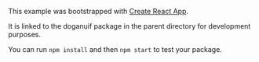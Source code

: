 This example was bootstrapped with [Create React App](https://github.com/facebook/create-react-app).

It is linked to the doganuif package in the parent directory for development purposes.

You can run `npm install` and then `npm start` to test your package.
